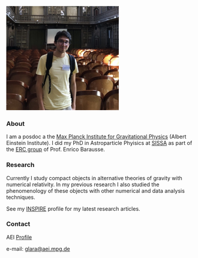 
<img src="/GuillermoLaraLisbon.jpg" alt="drawing" width="300"/>

### About

I am a posdoc a the [Max Planck Institute for Gravitational Physics](https://www.aei.mpg.de/) (Albert Einstein Institute). I did my PhD in Astroparticle Phyisics at [SISSA](https://www.sissa.it/) as part of the [ERC group](https://grams-815673.wixsite.com/2019) of Prof. Enrico Barausse.

### Research

Currently I study compact objects in alternative theories of gravity with numerical relativity. In my previous research I also studied the phenomenology of these objects with other numerical and data analysis techniques.

See my [INSPIRE](https://inspirehep.net/authors/1926104) profile for my latest research articles.

### Contact

AEI [Profile](https://www.aei.mpg.de/person/125293/138766)

e-mail: glara@aei.mpg.de

